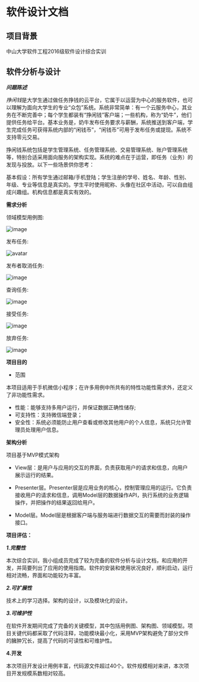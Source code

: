 # 软件设计文档

## 项目背景

中山大学软件工程2016级软件设计综合实训

## 软件分析与设计

***问题陈述***

*挣闲钱*是大学生通过做任务挣钱的云平台，它属于以运营为中心的服务软件，也可以理解为面向大学生的专业“众包”系统。系统非常简单：有一个云服务中心，其业务在不断完善中；每个学生都装有“挣闲钱”客户端；一些机构，称为“奶牛”，他们提供任务给平台。基本业务是，奶牛发布任务要求与薪酬，系统推送到客户端，学生完成任务可获得系统内部的“闲钱币”，“闲钱币”可用于发布任务或提现。系统不支持零元交易。

挣闲钱系统包括是学生管理系统、任务管理系统、交易管理系统、账户管理系统等，特别合适采用面向服务的架构实现。系统的难点在于运营，即任务（业务）的发现与投放。以下一些场景供你思考：

基本假设：所有学生通过邮箱/手机登陆；学生注册的学号、姓名、年龄、性别、年级、专业等信息是真实的。学生平时使用昵称、头像在社区中活动，可以自由组成兴趣组。机构信息都是真实有效的。

**需求分析**

领域模型用例图:

![image](领域模型.jpg)


发布任务:

![avatar](https://github.com/taigoos/Dashbroad/blob/master/%E4%BB%BB%E5%8A%A1%E5%8F%91%E5%B8%83.png)

发布者取消任务:

![image](https://github.com/taigoos/Dashbroad/blob/master/%E5%8F%91%E5%B8%83%E8%80%85%E5%8F%96%E6%B6%88%E4%BB%BB%E5%8A%A1.png)

查询任务:

![image](https://github.com/taigoos/Dashbroad/blob/master/%E6%9F%A5%E8%AF%A2%E4%BB%BB%E5%8A%A1.png)

接受任务:

![image](https://github.com/taigoos/Dashbroad/blob/master/%E6%8E%A5%E5%8F%97%E4%BB%BB%E5%8A%A1.png)

放弃任务:

![image](https://github.com/taigoos/Dashbroad/blob/master/%E6%94%BE%E5%BC%83%E4%BB%BB%E5%8A%A1.png)


**项目目的**

- 范围

本项目适用于手机微信小程序；在许多用例中所共有的特性功能性需求外，还定义了非功能性需求。

- 性能：能够支持多用户运行，并保证数据正确性储存;
- 可支持性：支持微信端登录；
- 安全性：系统必须能防止用户查看或修改其他用户的个人信息，系统只允许管理员处理用户信息。

**架构分析**

项目基于MVP模式架构

- View层：是用户与应用的交互的界面，负责获取用户的请求和信息，向用户展示运行的结果。

- Presenter层。Presenter层是应用业务的核心，控制管理应用的运行。它负责接收用户的请求和信息，调用Model层的数据操作API，执行系统的业务逻辑操作，并把操作的结果返回给用户。

- Model层。Model层是根据客户端与服务端进行数据交互的需要而封装的操作接口。

**项目评估：**

***1.完整性***

本次综合实训，我小组成员完成了较为完备的软件分析与设计文档，和应用的开发，并简要列出了应用的使用指南。软件的安装和使用状况良好，顺利启动，运行相对流畅，界面和功能较为丰富。

***2.可扩展性***

技术上的学习选择。架构的设计，以及模块化的设计。

***3.可维护性***

在软件开发期间完成了完备的关键模型，其中包括用例图、架构图、领域模型。项目关键代码都采取了代码注释，功能模块最小化，采用MVP架构避免了部分文件的臃肿冗长，提高了代码的可读性和可维护性。

**4.开发**

本次项目开发设计用例丰富，代码源文件超过40个。软件规模相对来讲，本次项目开发规模系数相对较高。

















